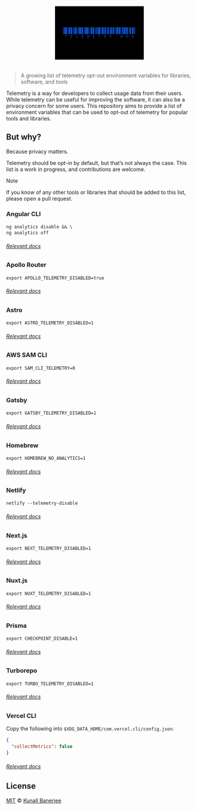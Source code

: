 <a href="https://github.com/yeskunall/telemetry.how">
<div align="center">
    <br />
    <br />
  <img src=".github/assets/banner.png" width="240" />
    <br />
    <br />
</div>
</a>

> A growing list of telemetry opt-out environment variables for libraries, software, and tools

Telemetry is a way for developers to collect usage data from their users. While telemetry can be useful for improving the software, it can also be a privacy concern for some users. This repository aims to provide a list of environment variables that can be used to opt-out of telemetry for popular tools and libraries.

## But why?

Because privacy matters.

Telemetry should be opt-in by default, but that’s not always the case. This list is a work in progress, and contributions are welcome.

> [!NOTE]
> If you know of any other tools or libraries that should be added to this list, please open a pull request.

### Angular CLI

```shell
ng analytics disable && \
ng analytics off
```

###### [Relevant docs](https://angular.io/cli/analytics#disable)

### Apollo Router

```shell
export APOLLO_TELEMETRY_DISABLED=true
```

###### [Relevant docs](https://www.apollographql.com/docs/router/privacy/)

### Astro

```shell
export ASTRO_TELEMETRY_DISABLED=1
```

###### [Relevant docs](https://astro.build/telemetry)

### AWS SAM CLI

```shell
export SAM_CLI_TELEMETRY=0
```

###### [Relevant docs](https://docs.aws.amazon.com/serverless-application-model/latest/developerguide/serverless-sam-telemetry.html#serverless-sam-telemtry-opt-out-profile)

### Gatsby

```shell
export GATSBY_TELEMETRY_DISABLED=1
```

###### [Relevant docs](https://www.gatsbyjs.com/docs/telemetry#how-to-opt-out)

### Homebrew

```shell
export HOMEBREW_NO_ANALYTICS=1
```

###### [Relevant docs](https://docs.brew.sh/Analytics)

### Netlify

```shell
netlify --telemetry-disable
```

###### [Relevant docs](https://docs.netlify.com/cli/get-started/#usage-data-collection)

### Next.js

```shell
export NEXT_TELEMETRY_DISABLED=1
```

###### [Relevant docs](https://nextjs.org/telemetry)

### Nuxt.js

```shell
export NUXT_TELEMETRY_DISABLED=1
```

###### [Relevant docs](https://github.com/nuxt/telemetry)

### Prisma

```shell
export CHECKPOINT_DISABLE=1
```

###### [Relevant docs](https://www.prisma.io/docs/orm/tools/prisma-cli#how-to-opt-out-of-data-collection)

### Turborepo

```shell
export TURBO_TELEMETRY_DISABLED=1
```

###### [Relevant docs](https://turbo.build/repo/docs/telemetry#how-do-i-opt-out)

### Vercel CLI

Copy the following into `$XDG_DATA_HOME/com.vercel.cli/config.json`:

```json
{
  "collectMetrics": false
}
```

###### [Relevant docs](https://vercel.com/docs/projects/project-configuration/global-configuration#collectmetrics)

## License

[MIT](license) © [Kunall Banerjee](https://kimchiii.space)
